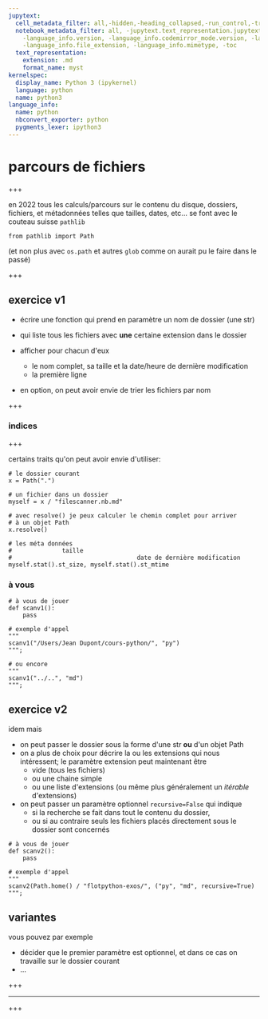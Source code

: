 ```yaml
---
jupytext:
  cell_metadata_filter: all,-hidden,-heading_collapsed,-run_control,-trusted
  notebook_metadata_filter: all, -jupytext.text_representation.jupytext_version, -jupytext.text_representation.format_version,
    -language_info.version, -language_info.codemirror_mode.version, -language_info.codemirror_mode,
    -language_info.file_extension, -language_info.mimetype, -toc
  text_representation:
    extension: .md
    format_name: myst
kernelspec:
  display_name: Python 3 (ipykernel)
  language: python
  name: python3
language_info:
  name: python
  nbconvert_exporter: python
  pygments_lexer: ipython3
---
```


# parcours de fichiers

+++

en 2022 tous les calculs/parcours sur le contenu du disque, dossiers, fichiers, et métadonnées telles que tailles, dates, etc... se font avec le couteau suisse `pathlib`

```{code-cell} ipython3
from pathlib import Path
```

(et non plus avec `os.path` et autres `glob` comme on aurait pu le faire dans le passé)

+++

## exercice v1

* écrire une fonction qui prend en paramètre un nom de dossier (une str)
* qui liste tous les fichiers avec **une** certaine extension dans le dossier
* afficher pour chacun d'eux
  * le nom complet, sa taille et la date/heure de dernière modification
  * la première ligne

* en option, on peut avoir envie de trier les fichiers par nom

+++

### indices

+++

certains traits qu'on peut avoir envie d'utiliser:

```{code-cell} ipython3
# le dossier courant
x = Path(".")

# un fichier dans un dossier
myself = x / "filescanner.nb.md"

# avec resolve() je peux calculer le chemin complet pour arriver
# à un objet Path
x.resolve()

# les méta données
#              taille
#                                   date de dernière modification
myself.stat().st_size, myself.stat().st_mtime
```

### à vous

```{code-cell} ipython3
# à vous de jouer
def scanv1():
    pass
```

```{code-cell} ipython3
# exemple d'appel
"""
scanv1("/Users/Jean Dupont/cours-python/", "py")
""";
```

```{code-cell} ipython3
# ou encore
"""
scanv1("../..", "md")
""";
```

## exercice v2

idem mais

* on peut passer le dossier sous la forme d'une str **ou** d'un objet Path
* on a plus de choix pour décrire la ou les extensions qui nous intéressent; le paramètre extension peut maintenant être
  * vide (tous les fichiers)
  * ou une chaine simple
  * ou une liste d'extensions (ou même plus généralement un *itérable* d'extensions)
* on peut passer un paramètre optionnel `recursive=False` qui indique
  * si la recherche se fait dans tout le contenu du dossier,
  * ou si au contraire seuls les fichiers placés directement sous le dossier sont concernés

```{code-cell} ipython3
# à vous de jouer
def scanv2():
    pass
```

```{code-cell} ipython3
# exemple d'appel
"""
scanv2(Path.home() / "flotpython-exos/", ("py", "md", recursive=True)
""";
```

## variantes

vous pouvez par exemple

* décider que le premier paramètre est optionnel, et dans ce cas on travaille sur le dossier courant
* ...

+++

---

+++

